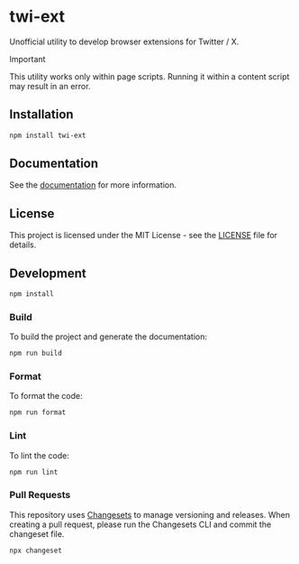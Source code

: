 # twi-ext

Unofficial utility to develop browser extensions for Twitter / X.

> [!IMPORTANT]
> This utility works only within page scripts. Running it within a content script may result in an error.

## Installation

```bash
npm install twi-ext
```

## Documentation

See the [documentation](./docs/README.md) for more information.

## License

This project is licensed under the MIT License - see the [LICENSE](./LICENSE) file for details.

## Development

```bash
npm install
```

### Build

To build the project and generate the documentation:

```bash
npm run build
```

### Format

To format the code:

```bash
npm run format
```

### Lint

To lint the code:

```bash
npm run lint
```

### Pull Requests

This repository uses [Changesets](https://github.com/changesets/changesets) to manage versioning and releases. When creating a pull request, please run the Changesets CLI and commit the changeset file.

```bash
npx changeset
```
